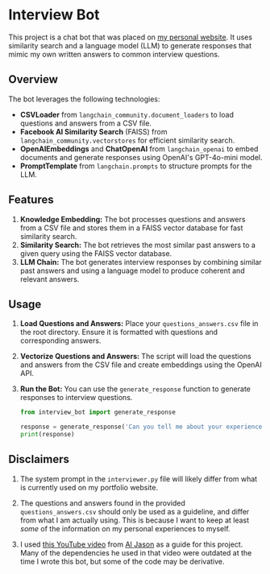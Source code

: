 # Interview Bot

This project is a chat bot that was placed on [my personal website](https://xavierpark.com). It uses similarity search and a language model (LLM) to generate responses that mimic my own written answers to common interview questions.

## Overview

The bot leverages the following technologies:
- **CSVLoader** from `langchain_community.document_loaders` to load questions and answers from a CSV file.
- **Facebook AI Similarity Search** (FAISS) from `langchain_community.vectorstores` for efficient similarity search.
- **OpenAIEmbeddings** and **ChatOpenAI** from `langchain_openai` to embed documents and generate responses using OpenAI's GPT-4o-mini model.
- **PromptTemplate** from `langchain.prompts` to structure prompts for the LLM.

## Features

1. **Knowledge Embedding:** The bot processes questions and answers from a CSV file and stores them in a FAISS vector database for fast similarity search.
2. **Similarity Search:** The bot retrieves the most similar past answers to a given query using the FAISS vector database.
3. **LLM Chain:** The bot generates interview responses by combining similar past answers and using a language model to produce coherent and relevant answers.

## Usage

1. **Load Questions and Answers:**
    Place your `questions_answers.csv` file in the root directory. Ensure it is formatted with questions and corresponding answers.

2. **Vectorize Questions and Answers:**
    The script will load the questions and answers from the CSV file and create embeddings using the OpenAI API.

3. **Run the Bot:**
    You can use the `generate_response` function to generate responses to interview questions.
    ```python
    from interview_bot import generate_response

    response = generate_response('Can you tell me about your experience at CHEQ?')
    print(response)
    ```

## Disclaimers

1. The system prompt in the `interviewer.py` file will likely differ from what is currently used on my portfolio website.

2. The questions and answers found in the provided `questions_answers.csv` should only be used as a guideline, and differ from what I am actually using.
   This is because I want to keep at least *some* of the information on my personal experiences to myself.

3. I used [this YouTube video](https://www.youtube.com/watch?v=c_nCjlSB1Zk&t=1s) from [AI Jason](https://www.youtube.com/@AIJasonZ) as a guide for this project. Many of the dependencies he used in that video were outdated at the time I wrote this bot, but some of the code may be derivative.
   
